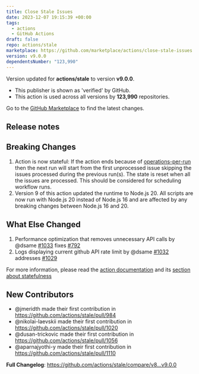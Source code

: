 ```yaml
---
title: Close Stale Issues
date: 2023-12-07 19:15:39 +00:00
tags:
  - actions
  - GitHub Actions
draft: false
repo: actions/stale
marketplace: https://github.com/marketplace/actions/close-stale-issues
version: v9.0.0
dependentsNumber: "123,990"
---
```



Version updated for **actions/stale** to version **v9.0.0**.
- This publisher is shown as 'verified' by GitHub.
- This action is used across all versions by **123,990** repositories.

Go to the [GitHub Marketplace](https://github.com/marketplace/actions/close-stale-issues) to find the latest changes.

## Release notes

## Breaking Changes
1. Action is now stateful: If the action ends because of [operations-per-run](https://github.com/actions/stale#operations-per-run) then the next run will start from the first unprocessed issue skipping the issues processed during the previous run(s). The state is reset when all the issues are processed. This should be considered for scheduling workflow runs.
2. Version 9 of this action updated the runtime to Node.js 20. All scripts are now run with Node.js 20 instead of Node.js 16 and are affected by any breaking changes between Node.js 16 and 20.

## What Else Changed
1. Performance optimization that removes unnecessary API calls by @dsame [#1033](https://github.com/actions/stale/pull/1033/) fixes [#792](https://github.com/actions/stale/issues/792)
2. Logs displaying current github API rate limit by @dsame [#1032](https://github.com/actions/stale/pull/1032) addresses [#1029](https://github.com/actions/stale/issues/1029)

For more information, please read the [action documentation](https://github.com/actions/stale#readme) and its [section about statefulness](https://github.com/actions/stale#statefulness)

## New Contributors
* @jmeridth made their first contribution in https://github.com/actions/stale/pull/984
* @nikolai-laevskii made their first contribution in https://github.com/actions/stale/pull/1020
* @dusan-trickovic made their first contribution in https://github.com/actions/stale/pull/1056
* @aparnajyothi-y made their first contribution in https://github.com/actions/stale/pull/1110

**Full Changelog**: https://github.com/actions/stale/compare/v8...v9.0.0
